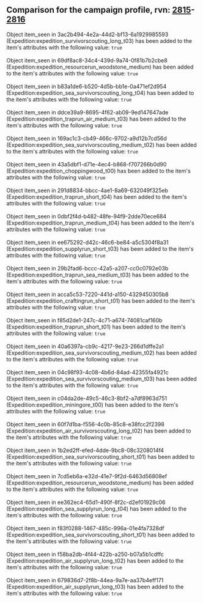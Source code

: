 ## Comparison for the campaign profile, rvn: [2815](https://github.com/PRO100KatYT/FortniteProfileRevisions/tree/main/profiles/campaign/2815%20campaign.json)-[2816](https://github.com/PRO100KatYT/FortniteProfileRevisions/tree/main/profiles/campaign/2816%20campaign.json)

Object item_seen in 3ac2b494-4e2a-44d2-bf13-6a1929985593 (Expedition:expedition_survivorscouting_long_t03) has been added to the item's attributes with the following value: `true`
<br><br>
Object item_seen in 69df8ac8-34c4-439d-9a74-0f81b7b2cbe8 (Expedition:expedition_resourcerun_woodstone_medium) has been added to the item's attributes with the following value: `true`
<br><br>
Object item_seen in b83a1de6-b520-4d5b-bb1e-0a471ef2d954 (Expedition:expedition_sea_survivorscouting_long_t04) has been added to the item's attributes with the following value: `true`
<br><br>
Object item_seen in ddce39a9-8695-4f62-ab09-9ed147647ade (Expedition:expedition_traprun_air_medium_t03) has been added to the item's attributes with the following value: `true`
<br><br>
Object item_seen in 169ac1c3-cb49-466c-9702-a9d12b7cd56d (Expedition:expedition_sea_survivorscouting_medium_t02) has been added to the item's attributes with the following value: `true`
<br><br>
Object item_seen in 43a5dbf1-d71e-4ec4-b868-f707266b0d90 (Expedition:expedition_choppingwood_t00) has been added to the item's attributes with the following value: `true`
<br><br>
Object item_seen in 291d8834-bbcc-4ae1-8a69-632049f325eb (Expedition:expedition_traprun_short_t04) has been added to the item's attributes with the following value: `true`
<br><br>
Object item_seen in 0dbf2f4d-b482-48fe-94f9-2dde70ece684 (Expedition:expedition_traprun_medium_t04) has been added to the item's attributes with the following value: `true`
<br><br>
Object item_seen in ee675292-d42c-46c6-be84-a5c5304f8a31 (Expedition:expedition_supplyrun_short_t03) has been added to the item's attributes with the following value: `true`
<br><br>
Object item_seen in 29b2fad6-bccc-42a5-a207-cc0c0792e03b (Expedition:expedition_traprun_sea_medium_t03) has been added to the item's attributes with the following value: `true`
<br><br>
Object item_seen in acca5c53-7220-441d-a150-4329450305b8 (Expedition:expedition_craftingrun_short_t01) has been added to the item's attributes with the following value: `true`
<br><br>
Object item_seen in f85d2de1-247c-4c71-a674-74081caf160b (Expedition:expedition_traprun_short_t01) has been added to the item's attributes with the following value: `true`
<br><br>
Object item_seen in 40a6397a-cb9c-4217-9e23-266d1dffe2a1 (Expedition:expedition_sea_survivorscouting_medium_t02) has been added to the item's attributes with the following value: `true`
<br><br>
Object item_seen in 04c98f93-4c08-4b6d-84ad-42355fa4921c (Expedition:expedition_sea_survivorscouting_medium_t03) has been added to the item's attributes with the following value: `true`
<br><br>
Object item_seen in c04da2de-49c5-46c3-8bf2-a7df8963d751 (Expedition:expedition_miningore_t00) has been added to the item's attributes with the following value: `true`
<br><br>
Object item_seen in 60f7d1ba-f556-4c0b-85c8-e38fcc2f2398 (Expedition:expedition_air_survivorscouting_long_t02) has been added to the item's attributes with the following value: `true`
<br><br>
Object item_seen in 1b2ed2ff-efed-4dde-9bc8-08c3208014f4 (Expedition:expedition_sea_survivorscouting_short_t01) has been added to the item's attributes with the following value: `true`
<br><br>
Object item_seen in 7cd5eb6a-e32d-41e7-9f2d-6463d56808ef (Expedition:expedition_resourcerun_woodstone_medium) has been added to the item's attributes with the following value: `true`
<br><br>
Object item_seen in ee362ec4-65d1-490f-8f2c-d2ef01929c06 (Expedition:expedition_sea_supplyrun_long_t04) has been added to the item's attributes with the following value: `true`
<br><br>
Object item_seen in f83f0288-1467-485c-996a-01e4fa7328df (Expedition:expedition_sea_survivorscouting_short_t01) has been added to the item's attributes with the following value: `true`
<br><br>
Object item_seen in f58ba2db-4f44-422b-a250-b07a5b1cdffc (Expedition:expedition_air_supplyrun_long_t02) has been added to the item's attributes with the following value: `true`
<br><br>
Object item_seen in 679836d7-2f8b-44ea-9a7e-aa37b4eff171 (Expedition:expedition_air_supplyrun_long_t03) has been added to the item's attributes with the following value: `true`
<br><br>
